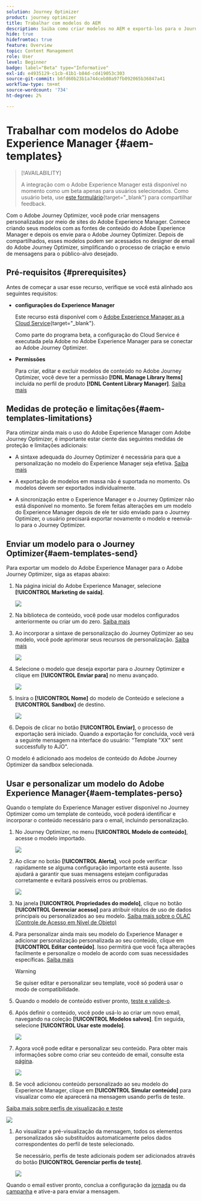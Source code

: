 ```yaml
---
solution: Journey Optimizer
product: journey optimizer
title: Trabalhar com modelos do AEM
description: Saiba como criar modelos no AEM e exportá-los para o Journey Optimizer
hide: true
hidefromtoc: true
feature: Overview
topic: Content Management
role: User
level: Beginner
badge: label="Beta" type="Informative"
exl-id: e4935129-c1cb-41b1-b84d-cd419053c303
source-git-commit: b6fd60b23b1a744ceb80a97fb092065b36847a41
workflow-type: tm+mt
source-wordcount: '734'
ht-degree: 2%

---
```


# Trabalhar com modelos do Adobe Experience Manager {#aem-templates}

>[!AVAILABILITY]
>
>A integração com o Adobe Experience Manager está disponível no momento como um beta apenas para usuários selecionados.
> Como usuário beta, use [este formulário](https://forms.office.com/pages/responsepage.aspx?id=Wht7-jR7h0OUrtLBeN7O4Wf0cbVTQ3tCpW_unE-w8-JUN1FaNlAzNkhPSUdaSkJXVFRCNTRJNVRFSy4u){target="_blank"} para compartilhar feedback.

Com o Adobe Journey Optimizer, você pode criar mensagens personalizadas por meio de sites do Adobe Experience Manager. Comece criando seus modelos com as fontes de conteúdo do Adobe Experience Manager e depois os envie para o Adobe Journey Optimizer. Depois de compartilhados, esses modelos podem ser acessados no designer de email do Adobe Journey Optimizer, simplificando o processo de criação e envio de mensagens para o público-alvo desejado.

## Pré-requisitos {#prerequisites}

Antes de começar a usar esse recurso, verifique se você está alinhado aos seguintes requisitos:

* **configurações do Experience Manager**

  Este recurso está disponível com o [Adobe Experience Manager as a Cloud Service](https://experienceleague.adobe.com/docs/experience-manager-cloud-service/content/overview/introduction.html?lang=pt-BR){target="_blank"}.

  Como parte do programa beta, a configuração do Cloud Service é executada pela Adobe no Adobe Experience Manager para se conectar ao Adobe Journey Optimizer.

* **Permissões**

  Para criar, editar e excluir modelos de conteúdo no Adobe Journey Optimizer, você deve ter a permissão **[!DNL Manage Library Items]** incluída no perfil de produto **[!DNL Content Library Manager]**. [Saiba mais](../administration/ootb-product-profiles.md#content-library-manager)

## Medidas de proteção e limitações{#aem-templates-limitations}

Para otimizar ainda mais o uso do Adobe Experience Manager com Adobe Journey Optimizer, é importante estar ciente das seguintes medidas de proteção e limitações adicionais:

* A sintaxe adequada do Journey Optimizer é necessária para que a personalização no modelo do Experience Manager seja efetiva. [Saiba mais](../personalization/personalization-syntax.md)

* A exportação de modelos em massa não é suportada no momento. Os modelos devem ser exportados individualmente.

* A sincronização entre o Experience Manager e o Journey Optimizer não está disponível no momento. Se forem feitas alterações em um modelo do Experience Manager depois de ele ter sido enviado para o Journey Optimizer, o usuário precisará exportar novamente o modelo e reenviá-lo para o Journey Optimizer.

## Enviar um modelo para o Journey Optimizer{#aem-templates-send}

Para exportar um modelo do Adobe Experience Manager para o Adobe Journey Optimizer, siga as etapas abaixo:

1. Na página inicial do Adobe Experience Manager, selecione **[!UICONTROL Marketing de saída]**.

   ![](assets/aem-outbound-menu.png)

1. Na biblioteca de conteúdo, você pode usar modelos configurados anteriormente ou criar um do zero. [Saiba mais](https://experienceleague.adobe.com/docs/experience-manager-65/authoring/authoring/managing-pages.html?lang=pt-BR#creating-a-new-page)

1. Ao incorporar a sintaxe de personalização do Journey Optimizer ao seu modelo, você pode aprimorar seus recursos de personalização. [Saiba mais](../personalization/personalization-syntax.md)

   ![](assets/aem_ajo_4.png)

1. Selecione o modelo que deseja exportar para o Journey Optimizer e clique em **[!UICONTROL Enviar para]** no menu avançado.

   ![](assets/aem-advanced-menu.png)

1. Insira o **[!UICONTROL Nome]** do modelo de Conteúdo e selecione a **[!UICONTROL Sandbox]** de destino.

   ![](assets/aem-send-template-settings.png)

1. Depois de clicar no botão **[!UICONTROL Enviar]**, o processo de exportação será iniciado. Quando a exportação for concluída, você verá a seguinte mensagem na interface do usuário: &quot;Template &quot;XX&quot; sent successfully to AJO&quot;.

O modelo é adicionado aos modelos de conteúdo do Adobe Journey Optimizer da sandbox selecionada.

## Usar e personalizar um modelo do Adobe Experience Manager{#aem-templates-perso}

Quando o template do Experience Manager estiver disponível no Journey Optimizer como um template de conteúdo, você poderá identificar e incorporar o conteúdo necessário para o email, incluindo personalização.

1. No Journey Optimizer, no menu **[!UICONTROL Modelo de conteúdo]**, acesse o modelo importado.

   ![](assets/aem_ajo_1.png)

1. Ao clicar no botão **[!UICONTROL Alerta]**, você pode verificar rapidamente se alguma configuração importante está ausente. Isso ajudará a garantir que suas mensagens estejam configuradas corretamente e evitará possíveis erros ou problemas.

   ![](assets/aem_ajo_2.png)

1. Na janela **[!UICONTROL Propriedades do modelo]**, clique no botão **[!UICONTROL Gerenciar acesso]** para atribuir rótulos de uso de dados principais ou personalizados ao seu modelo. [Saiba mais sobre o OLAC (Controle de Acesso em Nível de Objeto)](../administration/object-based-access.md)

1. Para personalizar ainda mais seu modelo do Experience Manager e adicionar personalização personalizada ao seu conteúdo, clique em **[!UICONTROL Editar conteúdo]**. Isso permitirá que você faça alterações facilmente e personalize o modelo de acordo com suas necessidades específicas. [Saiba mais](../email/get-started-email-design.md)

   >[!WARNING]
   >
   > Se quiser editar e personalizar seu template, você só poderá usar o modo de compatibilidade.

1. Quando o modelo de conteúdo estiver pronto, [teste e valide-o](../content-management/content-templates.md#test-template).

1. Após definir o conteúdo, você pode usá-lo ao criar um novo email, navegando na coleção **[!UICONTROL Modelos salvos]**. Em seguida, selecione **[!UICONTROL Usar este modelo]**.

   ![](assets/aem_ajo_3.png)

1. Agora você pode editar e personalizar seu conteúdo. Para obter mais informações sobre como criar seu conteúdo de email, consulte esta [página](../email/content-from-scratch.md).

   ![](assets/aem_ajo_5.png)

1. Se você adicionou conteúdo personalizado ao seu modelo do Experience Manager, clique em **[!UICONTROL Simular conteúdo]** para visualizar como ele aparecerá na mensagem usando perfis de teste.

[Saiba mais sobre perfis de visualização e teste](../content-management/preview-test.md)

   ![](assets/aem_ajo_6.png)

1. Ao visualizar a pré-visualização da mensagem, todos os elementos personalizados são substituídos automaticamente pelos dados correspondentes do perfil de teste selecionado.

   Se necessário, perfis de teste adicionais podem ser adicionados através do botão **[!UICONTROL Gerenciar perfis de teste]**.

   ![](assets/aem_ajo_7.png)

Quando o email estiver pronto, conclua a configuração da [jornada](../building-journeys/journey-gs.md) ou da [campanha](../campaigns/create-campaign.md) e ative-a para enviar a mensagem.

